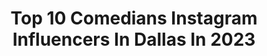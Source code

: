 ---
title: Top 10 Comedians Instagram Influencers In Dallas In 2023
description: >-
  Find top comedians Instagram influencers in Dallas in 2023. Most popular hashtags: #dallas #comedy #standupcomedy.
platform: Instagram
hits: 12
text_top: Analyze the most popular Instagram influencers on inBeat.
text_bottom: Our database has 12 Instagram influencers like this in Dallas, United States for you to pitch.
profiles:
  - username: "nemakatt"
    fullname: >-
      Comedian Nema Katt
    bio: >-
      Stand Up Comedian Dallas ✈️ ATL #AuthenticComplexity #TexasMade
    location: "United States"
    followers: 43471
    engagement: 231
    commentsToLikes: 0.101777
    id: ck6ub3x4t7bes0j717pnirn7t
    verified: false
    hashtags: "#comedienne, #comedyshow, #standupcomedy, #nemakatt"
  - username: "gerrybrooksprin"
    fullname: >-
      Gerry Brooks
    bio: >-
      Principal, husband, dad, educator
    location: "United States"
    followers: 528122
    engagement: 293
    commentsToLikes: 0.060629
    id: ck6twssfbtvue0j71tnxi3vea
    verified: true
    hashtags: "#teachersofinstagram, #2ndgrade, #highschoolteacher, #schoollife"
  - username: "mack_a_fool"
    fullname: >-
      Mack
    bio: >-
      👑 🐐"Fuck boundaries"🐐 Comedian/Actor/Rapper/Writer 📍Dallas,TX 📖DM for Booking ⬇️MERCH BELOW⬇️
    location: "United States"
    followers: 78520
    engagement: 228
    commentsToLikes: 0.090102
    id: ck8t2j8i9zpgr0j78gjpsiy24
    verified: false
    hashtags: "#wshh, #hoodcomedy, #bigrimracing, #quartermile"
  - username: "funnyhelenhong"
    fullname: >-
      Helen Hong
    bio: >-
      Comedian/Actor. NPR Wait Wait Don't Tell Me, Never Have I Ever, Silicon Valley, The Unicorn, Old Korean Dad Stories on YouTube -Innovative Artists
    location: "United States"
    followers: 39191
    engagement: 133
    commentsToLikes: 0.027641
    id: ck6tsjhx653zk0j7124nd20qh
    verified: true
    hashtags: "#dodgerhong, #babyhong, #2sisters1baby, #neverhaveiever"
  - username: "officially_shelby"
    fullname: >-
      Shelby - Cat Personality
    bio: >-
      Relatable Cat Comedian🎙😹 || Featured on Netflix❗️a TV show in the U.K. & USA Today + Voyage Dallas! ￼🌎 Owner: @erinseilhan || Dallas, TX || DM me! 📧
    location: "United States"
    followers: 41781
    engagement: 303
    commentsToLikes: 0.030094
    id: ck13cnph119bb0i19czucs41q
    verified: false
    hashtags: "#lifehack, #mondaymood, #stepsisters, #themoreyouknow"
  - username: "brucemomentum"
    fullname: >-
      BRUCE MOMENTUM
    bio: >-
      •SIBERIAN •COMEDIAN •FILMMAKER •LANGUAGES: 🇷🇺 🇵🇹 🇺🇸 🇪🇸 #vkladvsklad @themomentumcrew @gorillaenergy GUYVER DOCUMENTARY-
    location: "United States"
    followers: 36992
    engagement: 277
    commentsToLikes: 0.026039
    id: ck6tohtrae62y0j71y4ljhsxv
    verified: false
    hashtags: "#sandiego, #simplelogic, #wetinside, #dallas"
  - username: "charmazing_1"
    fullname: >-
      Charmaine Christie-Primo
    bio: >-
      🤱🏾 Mother 🤣 Comedian 🎤 Cohost @ndeipi_mudiaspora 👩🏿‍💻 Engineer 👩‍👧‍👦Guyana 🇬🇾 🏠 Montreal, Canada🇨🇦 📍 Dallas 🇺🇸 ♈TeamAries
    location: "United States"
    followers: 2525
    engagement: 870
    commentsToLikes: 0.111828
    id: ck8sw2ns1dkc00j789ypwkidh
    verified: false
    hashtags: "#charmaine, #afrobabies, #charmazing, #babyboy"
  - username: "vonterashaad"
    fullname: >-
      Prince Of The South 👑, B.S.
    bio: >-
      📍#HTX #SUAlumnus #GradStudent #TSU #Stylist #Model #ContentCreator #CreativeDirector #PR #AllThingsMedia
    location: "United States"
    followers: 21148
    engagement: 263
    commentsToLikes: 0.106019
    id: ck15sguqtcxli0i19340wvuew
    verified: false
    hashtags: "#fashion, #funny, #love, #status"
  - username: "paulyshore"
    fullname: >-
      Pauly Shore
    bio: >-
      Yo brozzzzzzz Check out my stand-up dates 🤙 Subscribe on YouTube 👈 #RandomRants podcast (every Thurs)
    location: "United States"
    followers: 237237
    engagement: 111
    commentsToLikes: 0.051628
    id: ck0tt5e7m18es0i190w0nhhwh
    verified: true
    hashtags: "#maui, #flashback, #quarantineandchill, #randomrants"
  - username: "z_ro"
    fullname: >-
      Z-Ro
    bio: >-
      @godjhefna @dareallilcalvin @infernoredd we are @one_deep_entertainment Press “EMAIL” for all serious booking inquiries.
    location: "United States"
    followers: 540802
    engagement: 262
    commentsToLikes: 0.042446
    id: ck5q1dlp9ahe80i11ugx9zbmd
    verified: true
    hashtags: "#pisspies, #onedeepentertainment, #ghettogospel, #rohammadali"
---